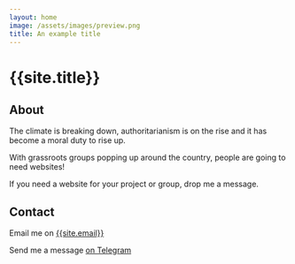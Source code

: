```yaml
---
layout: home
image: /assets/images/preview.png
title: An example title
---
```

# {{site.title}}

## About

The climate is breaking down, authoritarianism is on the rise and it has become a moral duty to rise up.

With grassroots groups popping up around the country, people are going to need websites!

If you need a website for your project or group, drop me a message.

## Contact

Email me on [{{site.email}}](mailto:{{site.email}})

Send me a message [on Telegram](https://t.me/{{site.telegram}}/)

<!-- # Previous Projects

{% include projects.html %} -->

